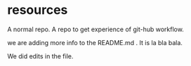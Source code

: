# resources
A normal repo.
A repo to get experience of git-hub workflow.

we are adding more info to the README.md .
It is la bla bala.



We did edits in the file.
